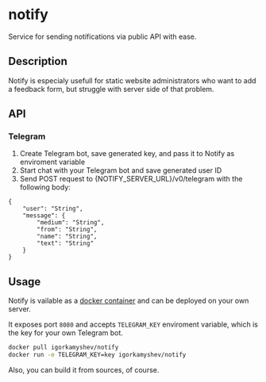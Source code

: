 # notify

Service for sending notifications via public API with ease.

## Description

Notify is especialy usefull for static website administrators who want to add a feedback form, but struggle with server side of that problem.

## API

### Telegram

1. Create Telegram bot, save generated key, and pass it to Notify as enviroment variable
1. Start chat with your Telegram bot and save generated user ID
1. Send POST request to {NOTIFY_SERVER_URL}/v0/telegram with the following body:

```
{
    "user": "String",
    "message": {
        "medium": "String",
        "from": "String",
        "name": "String",
        "text": "String"
    }
}
```

## Usage

Notify is vailable as a [docker container](https://hub.docker.com/r/igorkamyshev/notify/) and can be deployed on your own server.

It exposes port `8080` and accepts `TELEGRAM_KEY` enviroment variable, which is the key for your own Telegram bot.

```sh
docker pull igorkamyshev/notify
docker run -e TELEGRAM_KEY=key igorkamyshev/notify
```

Also, you can build it from sources, of course.
